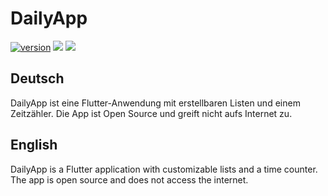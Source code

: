 # DailyApp

[![version](https://img.shields.io/badge/version-1.1.1-blue)](https://github.com/OptixWolf/DailyApp/releases/latest)
[![](https://img.shields.io/github/downloads/OptixWolf/DailyApp/total)](https://github.com/OptixWolf/DailyApp/releases/latest)
[![](https://img.shields.io/discord/1107109693165416588?logo=discord)](https://discord.com/invite/KW7GWQfKaj)

## Deutsch
DailyApp ist eine Flutter-Anwendung mit erstellbaren Listen und einem Zeitzähler.
Die App ist Open Source und greift nicht aufs Internet zu.

## English
DailyApp is a Flutter application with customizable lists and a time counter.
The app is open source and does not access the internet.
